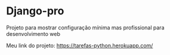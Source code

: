 # Django-pro
Projeto para mostrar configuração mínima mas profissional para desenvolvimento web

Meu link do projeto: https://tarefas-python.herokuapp.com/
